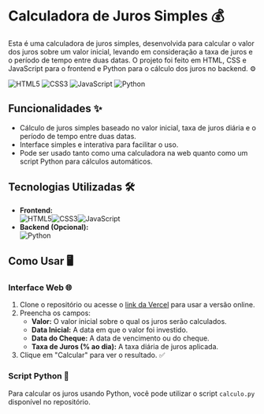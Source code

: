 # Calculadora de Juros Simples 💰

Esta é uma calculadora de juros simples, desenvolvida para calcular o valor dos juros sobre um valor inicial, levando em consideração a taxa de juros e o período de tempo entre duas datas. O projeto foi feito em HTML, CSS e JavaScript para o frontend e Python para o cálculo dos juros no backend. ⚙️

![HTML5](https://img.shields.io/badge/HTML5-%23E34F26.svg?style=for-the-badge&logo=html5&logoColor=white)
![CSS3](https://img.shields.io/badge/CSS3-%231572B6.svg?style=for-the-badge&logo=css3&logoColor=white)
![JavaScript](https://img.shields.io/badge/JavaScript-%23F7DF1E.svg?style=for-the-badge&logo=javascript&logoColor=black)
![Python](https://img.shields.io/badge/Python-%233B8DBD.svg?style=for-the-badge&logo=python&logoColor=white)

## Funcionalidades ✨

- Cálculo de juros simples baseado no valor inicial, taxa de juros diária e o período de tempo entre duas datas.
- Interface simples e interativa para facilitar o uso.
- Pode ser usado tanto como uma calculadora na web quanto como um script Python para cálculos automáticos.

## Tecnologias Utilizadas 🛠️

- **Frontend:** <br> ![HTML5](https://img.shields.io/badge/HTML5-%23E34F26.svg?style=for-the-badge&logo=html5&logoColor=white)![CSS3](https://img.shields.io/badge/CSS3-%231572B6.svg?style=for-the-badge&logo=css3&logoColor=white)![JavaScript](https://img.shields.io/badge/JavaScript-%23F7DF1E.svg?style=for-the-badge&logo=javascript&logoColor=black)
- **Backend (Opcional):** <br> ![Python](https://img.shields.io/badge/Python-%233B8DBD.svg?style=for-the-badge&logo=python&logoColor=white)

## Como Usar 🖥️

### Interface Web 🌐

1. Clone o repositório ou acesse o [link da Vercel](https://calculadora-de-juros-simples.vercel.app/) para usar a versão online.
2. Preencha os campos:
   - **Valor:** O valor inicial sobre o qual os juros serão calculados.
   - **Data Inicial:** A data em que o valor foi investido.
   - **Data do Cheque:** A data de vencimento ou do cheque.
   - **Taxa de Juros (% ao dia):** A taxa diária de juros aplicada.
3. Clique em "Calcular" para ver o resultado. ✅

### Script Python 🐍

Para calcular os juros usando Python, você pode utilizar o script `calculo.py` disponível no repositório.

